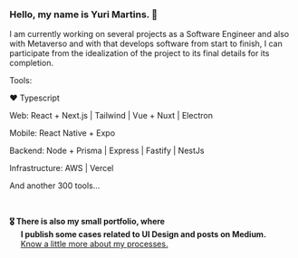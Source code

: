 ### Hello, my name is Yuri Martins. 👋

I am currently working on several projects as a Software Engineer and also with Metaverso and with that develops software from start to finish, I can participate from the idealization of the project to its final details for its completion.

Tools:

❤️ Typescript

Web:
React + Next.js | Tailwind | Vue + Nuxt | Electron

Mobile:
React Native + Expo

Backend:
Node + Prisma | Express | Fastify | NestJs

Infrastructure:
AWS | Vercel

And another 300 tools...

<br />

**🎖 There is also my small portfolio, where** <br />
**&nbsp;&nbsp;&nbsp;&nbsp;&nbsp;&nbsp;I publish some cases related to UI Design and posts on Medium.** <br />
&nbsp;&nbsp;&nbsp;&nbsp;&nbsp;[Know a little more about my processes.](https://yumartins.com.br)

